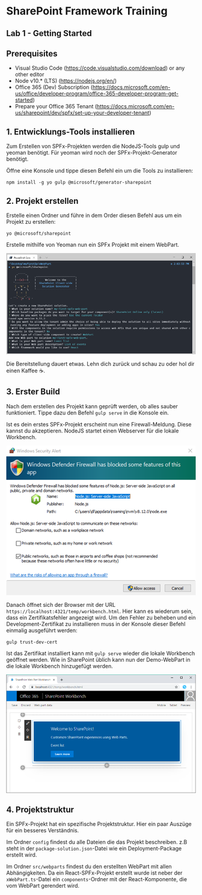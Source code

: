 # SharePoint Framework Training
## Lab 1 - Getting Started

## Prerequisites 
- Visual Studio Code (https://code.visualstudio.com/download) or any other editor
- Node v10.* (LTS) (https://nodejs.org/en/)
- Office 365 (Dev) Subscription (https://docs.microsoft.com/en-us/office/developer-program/office-365-developer-program-get-started)
- Prepare your Office 365 Tenant (https://docs.microsoft.com/en-us/sharepoint/dev/spfx/set-up-your-developer-tenant)

## 1. Entwicklungs-Tools installieren

Zum Erstellen von SPFx-Projekten werden die NodeJS-Tools gulp und yeoman benötigt. Für yeoman wird noch der SPFx-Projekt-Generator benötigt.

Öffne eine Konsole und tippe diesen Befehl ein um die Tools zu installieren:

```
npm install -g yo gulp @microsoft/generator-sharepoint
```

## 2. Projekt erstellen

Erstelle einen Ordner und führe in dem Order diesen Befehl aus um ein Projekt zu erstellen:

```
yo @microsoft/sharepoint
```

Erstelle mithilfe von Yeoman nun ein SPFx Projekt mit einem WebPart.

![Screenshot Yeoman Scaffolding](./images/scaffolding.png)

Die Bereitstellung dauert etwas. Lehn dich zurück und schau zu oder hol dir einen Kaffee ☕.

## 3. Erster Build

Nach dem erstellen des Projekt kann geprüft werden, ob alles sauber funktioniert. Tippe dazu den Befehl `gulp serve` in die Konsole ein.

Ist es dein erstes SPFx-Projekt erscheint nun eine Firewall-Meldung. Diese kannst du akzeptieren. NodeJS startet einen Webserver für die lokale Workbench.

![Screenshot Firewall](./images/firewall.png)

Danach öffnet sich der Browser mit der URL `https://localhost:4321/temp/workbench.html`. Hier kann es wiederum sein, dass ein Zertifikatsfehler angezeigt wird. Um den Fehler zu beheben und ein Development-Zertifikat zu installieren muss in der Konsole dieser Befehl einmalig ausgeführt werden:

```
gulp trust-dev-cert
```

Ist das Zertifikat installiert kann mit `gulp serve` wieder die lokale Workbench geöffnet werden.
Wie in SharePoint üblich kann nun der Demo-WebPart in die lokale Workbench hinzugefügt werden.

![Default WebPart](./images/defaultwebpart.png)

## 4. Projektstruktur

Ein SPFx-Projekt hat ein spezifische Projektstruktur. Hier ein paar Auszüge für ein besseres Verständnis.

Im Ordner `config` findest du alle Dateien die das Projekt beschreiben. z.B steht in der `package-solution.json`-Datei wie ein Deployment-Package erstellt wird.

Im Ordner `src/webparts` findest du den erstellten WebPart mit allen Abhängigkeiten. Da ein React-SPFx-Projekt erstellt wurde ist neber der `xWebPart.ts`-Datei ein `components`-Ordner mit der React-Komponente, die vom WebPart gerendert wird.


